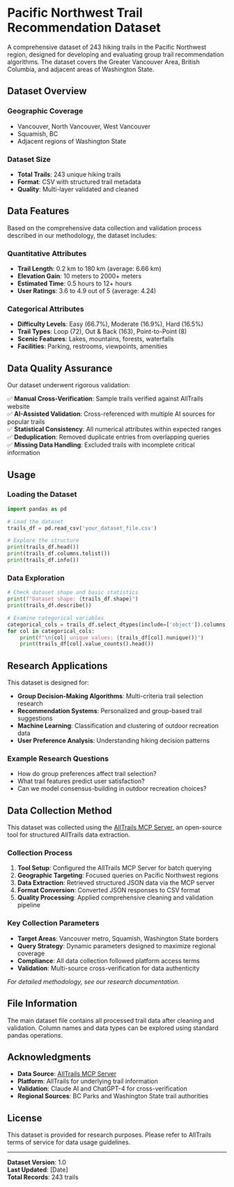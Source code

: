 # Pacific Northwest Trail Recommendation Dataset

A comprehensive dataset of 243 hiking trails in the Pacific Northwest region, designed for developing and evaluating group trail recommendation algorithms. The dataset covers the Greater Vancouver Area, British Columbia, and adjacent areas of Washington State.

## Dataset Overview

### Geographic Coverage
- Vancouver, North Vancouver, West Vancouver
- Squamish, BC  
- Adjacent regions of Washington State

### Dataset Size
- **Total Trails**: 243 unique hiking trails
- **Format**: CSV with structured trail metadata
- **Quality**: Multi-layer validated and cleaned

## Data Features

Based on the comprehensive data collection and validation process described in our methodology, the dataset includes:

### Quantitative Attributes
- **Trail Length**: 0.2 km to 180 km (average: 6.66 km)
- **Elevation Gain**: 10 meters to 2000+ meters  
- **Estimated Time**: 0.5 hours to 12+ hours
- **User Ratings**: 3.6 to 4.9 out of 5 (average: 4.24)

### Categorical Attributes
- **Difficulty Levels**: Easy (66.7%), Moderate (16.9%), Hard (16.5%)
- **Trail Types**: Loop (72), Out & Back (163), Point-to-Point (8)
- **Scenic Features**: Lakes, mountains, forests, waterfalls
- **Facilities**: Parking, restrooms, viewpoints, amenities

## Data Quality Assurance

Our dataset underwent rigorous validation:

✅ **Manual Cross-Verification**: Sample trails verified against AllTrails website  
✅ **AI-Assisted Validation**: Cross-referenced with multiple AI sources for popular trails  
✅ **Statistical Consistency**: All numerical attributes within expected ranges  
✅ **Deduplication**: Removed duplicate entries from overlapping queries  
✅ **Missing Data Handling**: Excluded trails with incomplete critical information  

## Usage

### Loading the Dataset
```python
import pandas as pd

# Load the dataset
trails_df = pd.read_csv('your_dataset_file.csv')

# Explore the structure
print(trails_df.head())
print(trails_df.columns.tolist())
print(trails_df.info())
```

### Data Exploration
```python
# Check dataset shape and basic statistics
print(f"Dataset shape: {trails_df.shape}")
print(trails_df.describe())

# Examine categorical variables
categorical_cols = trails_df.select_dtypes(include=['object']).columns
for col in categorical_cols:
    print(f"\n{col} unique values: {trails_df[col].nunique()}")
    print(trails_df[col].value_counts().head())
```

## Research Applications

This dataset is designed for:

- **Group Decision-Making Algorithms**: Multi-criteria trail selection research
- **Recommendation Systems**: Personalized and group-based trail suggestions
- **Machine Learning**: Classification and clustering of outdoor recreation data
- **User Preference Analysis**: Understanding hiking decision patterns

### Example Research Questions
- How do group preferences affect trail selection?
- What trail features predict user satisfaction?
- Can we model consensus-building in outdoor recreation choices?

## Data Collection Method

This dataset was collected using the [AllTrails MCP Server](https://github.com/srinath1510/alltrails-mcp-server), an open-source tool for structured AllTrails data extraction.

### Collection Process
1. **Tool Setup**: Configured the AllTrails MCP Server for batch querying
2. **Geographic Targeting**: Focused queries on Pacific Northwest regions
3. **Data Extraction**: Retrieved structured JSON data via the MCP server
4. **Format Conversion**: Converted JSON responses to CSV format
5. **Quality Processing**: Applied comprehensive cleaning and validation pipeline

### Key Collection Parameters
- **Target Areas**: Vancouver metro, Squamish, Washington State borders
- **Query Strategy**: Dynamic parameters designed to maximize regional coverage
- **Compliance**: All data collection followed platform access terms
- **Validation**: Multi-source cross-verification for data authenticity

*For detailed methodology, see our research documentation.*

## File Information

The main dataset file contains all processed trail data after cleaning and validation. Column names and data types can be explored using standard pandas operations.

## Acknowledgments

- **Data Source**: [AllTrails MCP Server](https://github.com/srinath1510/alltrails-mcp-server)
- **Platform**: AllTrails for underlying trail information
- **Validation**: Claude AI and ChatGPT-4 for cross-verification
- **Regional Sources**: BC Parks and Washington State trail authorities

## License

This dataset is provided for research purposes. Please refer to AllTrails terms of service for data usage guidelines.

---

**Dataset Version**: 1.0  
**Last Updated**: [Date]  
**Total Records**: 243 trails